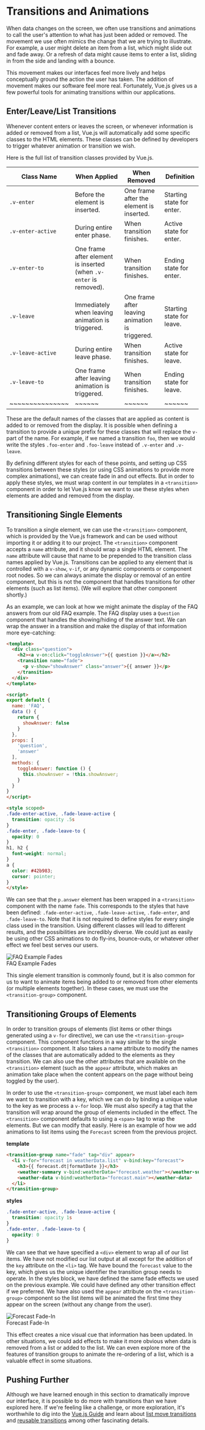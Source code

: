 # Transitions and Animations
When data changes on the screen, we often use transitions and animations to call the user's attention to what has just been added or removed. The movement we use often mimics the change that we are trying to illustrate. For example, a user might delete an item from a list, which might slide out and fade away. Or a refresh of data might cause items to enter a list, sliding in from the side and landing with a bounce.

This movement makes our interfaces feel more lively and helps conceptually ground the action the user has taken. The addition of movement makes our software feel more real. Fortunately, Vue.js gives us a few powerful tools for animating transitions within our applications.

## Enter/Leave/List Transitions
Whenever content enters or leaves the screen, or whenever information is added or removed from a list, Vue.js will automatically add some specific classes to the HTML elements. These classes can be defined by developers to trigger whatever animation or transition we wish.

Here is the full list of transition classes provided by Vue.js.

Class Name | When Applied | When Removed | Definition
-----------|--------------|--------------|-----------
`.v-enter` | Before the element is inserted. | One frame after the element is inserted. | Starting state for enter.
`.v-enter-active` | During entire enter phase. | When transition finishes. | Active state for enter.
`.v-enter-to` | One frame after element is inserted (when `.v-enter` is removed). | When transition finishes. | Ending state for enter.
`.v-leave` | Immediately when leaving animation is triggered. | One frame after leaving animation is triggered. | Starting state for leave.
`.v-leave-active` | During entire leave phase. | When transition finishes. | Active state for leave.
`.v-leave-to` | One frame after leaving animation is triggered. | When transition finishes. | Ending state for leave.
~~~~~~~~~~~~~~~|~~~~~~|~~~~~~|~~~~~~

These are the default names of the classes that are applied as content is added to or removed from the display. It is possible when defining a transition to provide a unique prefix for these classes that will replace the `v-` part of the name. For example, if we named a transition `foo`, then we would write the styles `.foo-enter` and `.foo-leave` instead of `.v-enter` and `.v-leave`. 

By defining different styles for each of these points, and setting up CSS transitions between these styles (or using CSS animations to provide more complex animations), we can create fade in and out effects. But in order to apply these styles, we must wrap content in our templates in a `<transition>` component in order to let Vue.js know we want to use these styles when elements are added and removed from the display.

## Transitioning Single Elements
To transition a single element, we can use the `<transition>` component, which is provided by the Vue.js framework and can be used without importing it or adding it to our project. The `<transition>` component accepts a `name` attribute, and it should wrap a single HTML element. The `name` attribute will cause that name to be prepended to the transition class names applied by Vue.js. Transitions can be applied to any element that is controlled with a `v-show`, `v-if`, or any dynamic components or component root nodes. So we can always animate the display or removal of an entire component, but this is not the component that handles transitions for other elements (such as list items). (We will explore that other component shortly.)

As an example, we can look at how we might animate the display of the FAQ answers from our old FAQ example. The FAQ display uses a `Question` component that handles the showing/hiding of the answer text. We can wrap the answer in a transition and make the display of that information more eye-catching:

```html
<template>
  <div class="question">
    <h2><a v-on:click="toggleAnswer">{{ question }}</a></h2>
    <transition name="fade">
      <p v-show="showAnswer" class="answer">{{ answer }}</p>
    </transition>
  </div>
</template>

<script>
export default {
  name: 'FAQ',
  data () {
    return {
      showAnswer: false
    }
  },
  props: [
    'question',
    'answer'
  ],
  methods: {
    toggleAnswer: function () {
      this.showAnswer = !this.showAnswer;
    }
  }
}
</script>

<style scoped>
.fade-enter-active, .fade-leave-active {
  transition: opacity .5s
}
.fade-enter, .fade-leave-to {
  opacity: 0
}
h1, h2 {
  font-weight: normal;
}
a {
  color: #42b983;
  cursor: pointer;
}
</style>
```
We can see that the `p.answer` element has been wrapped in a `<transition>` component with the name `fade`. This corresponds to the styles that have been defined: `.fade-enter-active`, `.fade-leave-active`, `.fade-enter`, and `.fade-leave-to`. Note that it is not required to define styles for every single class used in the transition. Using different classes will lead to different results, and the possibilities are incredibly diverse. We could just as easily be using other CSS animations to do fly-ins, bounce-outs, or whatever other effect we feel best serves our users.

![FAQ Example Fades](/img/faq-fades.gif)
<br>FAQ Example Fades

This single element transition is commonly found, but it is also common for us to want to animate items being added to or removed from other elements (or multiple elements together). In these cases, we must use the `<transition-group>` component.

## Transitioning Groups of Elements
In order to transition groups of elements (list items or other things generated using a `v-for` directive), we can use the `<transition-group>` component. This component functions in a way similar to the single `<transition>` component. It also takes a name attribute to modify the names of the classes that are automatically added to the elements as they transition. We can also use the other attributes that are available on the `<transition>` element (such as the `appear` attribute, which makes an animation take place when the content appears on the page without being toggled by the user). 

In order to use the `<transition-group>` component, we must label each item we want to transition with a key, which we can do by binding a unique value to the key as we process a `v-for` loop. We must also specify a tag that the transition will wrap around the group of elements included in the effect. The `<transition>` component defaults to using a `<span>` tag to wrap the elements. But we can modify that easily. Here is an example of how we add animations to list items using the `Forecast` screen from the previous project.

**template**
```html
<transition-group name="fade" tag="div" appear>
  <li v-for="forecast in weatherData.list" v-bind:key="forecast">
    <h3>{{ forecast.dt|formatDate }}</h3>
    <weather-summary v-bind:weatherData="forecast.weather"></weather-summary>
    <weather-data v-bind:weatherData="forecast.main"></weather-data>
  </li>
</transition-group>
```

**styles**
```css
.fade-enter-active, .fade-leave-active {
  transition: opacity 1s
}
.fade-enter, .fade-leave-to {
  opacity: 0
}
```
We can see that we have specified a `<div>` element to wrap all of our list items. We have not modified our list output at all except for the addition of the `key` attribute on the `<li>` tag. We have bound the `forecast` value to the key, which gives us the unique identifier the transition group needs to operate. In the styles block, we have defined the same fade effects we used on the previous example. We could have defined any other transition effect if we preferred. We have also used the `appear` attribute on the `<transition-group>` component so the list items will be animated the first time they appear on the screen (without any change from the user).

![Forecast Fade-In](/img/forecast-fade.gif)
<br>Forecast Fade-In

This effect creates a nice visual cue that information has been updated. In other situations, we could add effects to make it more obvious when data is removed from a list or added to the list. We can even explore more of the features of transition groups to animate the re-ordering of a list, which is a valuable effect in some situations.

## Pushing Further

Although we have learned enough in this section to dramatically improve our interface, it is possible to do more with transitions than we have explored here. If we're feeling like a challenge, or more exploration, it's worthwhile to dig into the [Vue.js Guide](https://vuejs.org/v2/guide) and learn about [list move transitions](https://vuejs.org/v2/guide/transitions.html#List-Move-Transitions) and [reusable transitions](https://vuejs.org/v2/guide/transitions.html#Reusable-Transitions) among other fascinating details.

